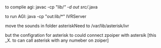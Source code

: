 to complie agi: 
javac -cp "lib/*" -d out src/*.java

to run AGI:
java -cp "out:lib/*" IVRServer



move the sounds in folder asteriskNeed to /var/lib/asterisk/ivr 

but the configration for asterisk to could connect zpoiper with astersik 
[this _X. to can call asterisk with any numeber on zoiper]



